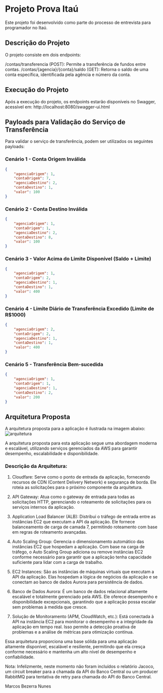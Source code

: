 # Projeto Prova Itaú
Este projeto foi desenvolvido como parte do processo de entrevista para programador no Itaú.

## Descrição do Projeto
O projeto consiste em dois endpoints:

/contas/transferencia (POST): Permite a transferência de fundos entre contas.
/contas/{agencia}/{conta}/saldo (GET): Retorna o saldo de uma conta específica, identificada pela agência e número da conta.
## Execução do Projeto
Após a execução do projeto, os endpoints estarão disponíveis no Swagger, acessível em: http://localhost:8080/swagger-ui.html

## Payloads para Validação do Serviço de Transferência
Para validar o serviço de transferência, podem ser utilizados os seguintes payloads:

### Cenário 1 - Conta Origem Inválida
```json
{
    "agenciaOrigem": 1,
    "contaOrigem": 7,
    "agenciaDestino": 2,
    "contaDestino": 1,
    "valor": 100
}
```
### Cenário 2 - Conta Destino Inválida
```json
{
    "agenciaOrigem": 1,
    "contaOrigem": 1,
    "agenciaDestino": 2,
    "contaDestino": 8,
    "valor": 100
}
```
### Cenário 3 - Valor Acima do Limite Disponível (Saldo + Limite)
```json
{
    "agenciaOrigem": 1,
    "contaOrigem": 2,
    "agenciaDestino": 1,
    "contaDestino": 1,
    "valor": 400
}
```
### Cenário 4 - Limite Diário de Transferência Excedido (Limite de R$1000)
```json
{
    "agenciaOrigem": 2,
    "contaOrigem": 2,
    "agenciaDestino": 1,
    "contaDestino": 1,
    "valor": 400
}
```
### Cenário 5 - Transferência Bem-sucedida
```json
{
    "agenciaOrigem": 1,
    "contaOrigem": 1,
    "agenciaDestino": 1,
    "contaDestino": 2,
    "valor": 200
}
```
## Arquitetura Proposta
A arquitetura proposta para a aplicação é ilustrada na imagem abaixo:
![arquitetura](https://github.com/marcos-nunes87/provaItau/assets/163775196/164a54ce-38d3-4ca6-9977-20b3ef628bad)

A arquitetura proposta para esta aplicação segue uma abordagem moderna e escalável, utilizando serviços gerenciados da AWS para garantir desempenho, escalabilidade e disponibilidade.

### Descrição da Arquitetura:

1. Cloudfare: Serve como o ponto de entrada da aplicação, fornecendo recursos de CDN (Content Delivery Network) e segurança de borda. Ele roteia as solicitações para o próximo componente da arquitetura.

2. API Gateway: Atua como o gateway de entrada para todas as solicitações HTTP, gerenciando o roteamento de solicitações para os serviços internos da aplicação.

3. Application Load Balancer (ALB): Distribui o tráfego de entrada entre as instâncias EC2 que executam a API da aplicação. Ele fornece balanceamento de carga de camada 7, permitindo roteamento com base em regras de roteamento avançadas.

4. Auto Scaling Group: Gerencia o dimensionamento automático das instâncias EC2 que hospedam a aplicação. Com base na carga de tráfego, o Auto Scaling Group adiciona ou remove instâncias EC2 conforme necessário para garantir que a aplicação tenha capacidade suficiente para lidar com a carga de trabalho.

5. EC2 Instances: São as instâncias de máquinas virtuais que executam a API da aplicação. Elas hospedam a lógica de negócios da aplicação e se conectam ao banco de dados Aurora para persistência de dados.

6. Banco de Dados Aurora: É um banco de dados relacional altamente escalável e totalmente gerenciado pela AWS. Ele oferece desempenho e disponibilidade excepcionais, garantindo que a aplicação possa escalar sem problemas à medida que cresce.

7. Solução de Monitoramento (APM, CloudWatch, etc.): Está conectada à API na instância EC2 para monitorar o desempenho e a integridade da aplicação em tempo real. Isso permite a detecção proativa de problemas e a análise de métricas para otimização contínua.

Essa arquitetura proporciona uma base sólida para uma aplicação altamente disponível, escalável e resiliente, permitindo que ela cresça conforme necessário e mantenha um alto nível de desempenho e confiabilidade.

Nota: Infelizmente, neste momento não foram incluídos o relatório Jacoco, um circuit breaker para a chamada da API do Banco Central ou um producer RabbitMQ para tentativa de retry para chamada do API do Banco Central.

Marcos Bezerra Nunes
